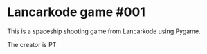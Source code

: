 # Lancarkode game #001
This is a spaceship shooting game from Lancarkode using Pygame.

The creator is PT

